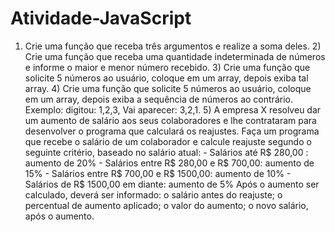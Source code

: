 # Atividade-JavaScript
1) Crie uma função que receba três argumentos e realize a soma deles. 2) Crie uma função que receba uma quantidade indeterminada de números e informe o maior e menor número recebido. 3) Crie uma função que solicite 5 números ao usuário, coloque em um array, depois exiba tal array.  4) Crie uma função que solicite 5 números ao usuário, coloque em um array,  depois exiba a sequência de números ao contrário. Exemplo: digitou: 1,2,3, Vai aparecer: 3,2,1. 5) A empresa X resolveu dar um aumento de salário aos seus colaboradores e lhe contrataram para desenvolver o programa que calculará os reajustes. Faça um programa que recebe o salário de um colaborador e calcule reajuste segundo o seguinte critério, baseado no salário atual:    - Salários até R$ 280,00 : aumento de 20%    - Salários entre R$ 280,00 e R$ 700,00: aumento de 15%    - Salários entre R$ 700,00 e R$ 1500,00: aumento de 10%   - Salários de R$ 1500,00 em diante: aumento de 5%   Após o aumento ser calculado, deverá ser informado: o salário antes do reajuste; o percentual de aumento aplicado; o valor do aumento; o novo salário, após o aumento.
